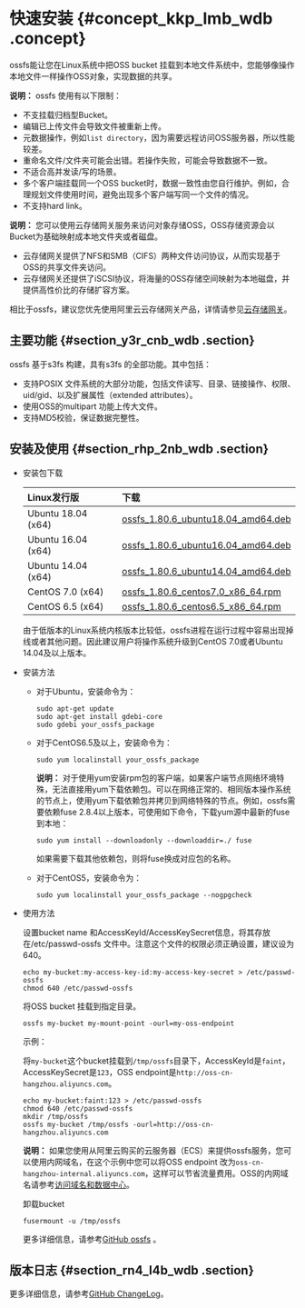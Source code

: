 # 快速安装 {#concept_kkp_lmb_wdb .concept}

ossfs能让您在Linux系统中把OSS bucket 挂载到本地文件系统中，您能够像操作本地文件一样操作OSS对象，实现数据的共享。

**说明：** ossfs 使用有以下限制：

-   不支挂载归档型Bucket。
-   编辑已上传文件会导致文件被重新上传。
-   元数据操作，例如`list directory`，因为需要远程访问OSS服务器，所以性能较差。
-   重命名文件/文件夹可能会出错。若操作失败，可能会导致数据不一致。
-   不适合高并发读/写的场景。
-   多个客户端挂载同一个OSS bucket时，数据一致性由您自行维护。例如，合理规划文件使用时间，避免出现多个客户端写同一个文件的情况。
-   不支持hard link。

**说明：** 您可以使用云存储网关服务来访问对象存储OSS，OSS存储资源会以Bucket为基础映射成本地文件夹或者磁盘。

-   云存储网关提供了NFS和SMB（CIFS）两种文件访问协议，从而实现基于OSS的共享文件夹访问。
-   云存储网关还提供了iSCSI协议，将海量的OSS存储空间映射为本地磁盘，并提供高性价比的存储扩容方案。

相比于ossfs，建议您优先使用阿里云云存储网关产品，详情请参见[云存储网关](../../../../cn.zh-CN/最佳实践/通过云存储网关使用OSS服务/应用场景.md#)。

## 主要功能 {#section_y3r_cnb_wdb .section}

ossfs 基于s3fs 构建，具有s3fs 的全部功能。其中包括：

-   支持POSIX 文件系统的大部分功能，包括文件读写、目录、链接操作、权限、uid/gid、以及扩展属性（extended attributes）。
-   使用OSS的multipart 功能上传大文件。
-   支持MD5校验，保证数据完整性。

## 安装及使用 {#section_rhp_2nb_wdb .section}

-   安装包下载

    |Linux发行版|下载|
    |:-------|:-|
    |Ubuntu 18.04 \(x64\)|[ossfs\_1.80.6\_ubuntu18.04\_amd64.deb](http://gosspublic.alicdn.com/ossfs/ossfs_1.80.6_ubuntu18.04_amd64.deb)|
    |Ubuntu 16.04 \(x64\)|[ossfs\_1.80.6\_ubuntu16.04\_amd64.deb](http://gosspublic.alicdn.com/ossfs/ossfs_1.80.6_ubuntu16.04_amd64.deb)|
    |Ubuntu 14.04 \(x64\)|[ossfs\_1.80.6\_ubuntu14.04\_amd64.deb](http://gosspublic.alicdn.com/ossfs/ossfs_1.80.6_ubuntu14.04_amd64.deb)|
    |CentOS 7.0 \(x64\)|[ossfs\_1.80.6\_centos7.0\_x86\_64.rpm](http://gosspublic.alicdn.com/ossfs/ossfs_1.80.6_centos7.0_x86_64.rpm)|
    |CentOS 6.5 \(x64\)|[ossfs\_1.80.6\_centos6.5\_x86\_64.rpm](http://gosspublic.alicdn.com/ossfs/ossfs_1.80.6_centos6.5_x86_64.rpm)|

    由于低版本的Linux系统内核版本比较低，ossfs进程在运行过程中容易出现掉线或者其他问题。因此建议用户将操作系统升级到CentOS 7.0或者Ubuntu 14.04及以上版本。

-   安装方法
    -   对于Ubuntu，安装命令为：

        ```
        sudo apt-get update
        sudo apt-get install gdebi-core
        sudo gdebi your_ossfs_package
        ```

    -   对于CentOS6.5及以上，安装命令为：

        ```
        sudo yum localinstall your_ossfs_package
        ```

        **说明：** 对于使用yum安装rpm包的客户端，如果客户端节点网络环境特殊，无法直接用yum下载依赖包。可以在网络正常的、相同版本操作系统的节点上，使用yum下载依赖包并拷贝到网络特殊的节点。例如，ossfs需要依赖fuse 2.8.4以上版本，可使用如下命令，下载yum源中最新的fuse到本地：

        ``` {#codeblock_tym_mpw_07x}
        sudo yum install --downloadonly --downloaddir=./ fuse
        ```

        如果需要下载其他依赖包，则将fuse换成对应包的名称。

    -   对于CentOS5，安装命令为：

        ```
        sudo yum localinstall your_ossfs_package --nogpgcheck
        ```

-   使用方法

    设置bucket name 和AccessKeyId/AccessKeySecret信息，将其存放在/etc/passwd-ossfs 文件中。注意这个文件的权限必须正确设置，建议设为640。

    ```
    echo my-bucket:my-access-key-id:my-access-key-secret > /etc/passwd-ossfs
    chmod 640 /etc/passwd-ossfs
    ```

    将OSS bucket 挂载到指定目录。

    ```
    ossfs my-bucket my-mount-point -ourl=my-oss-endpoint
    ```

    示例：

    将`my-bucket`这个bucket挂载到`/tmp/ossfs`目录下，AccessKeyId是`faint`，AccessKeySecret是`123`，OSS endpoint是`http://oss-cn-hangzhou.aliyuncs.com`。

    ```
    echo my-bucket:faint:123 > /etc/passwd-ossfs
    chmod 640 /etc/passwd-ossfs
    mkdir /tmp/ossfs
    ossfs my-bucket /tmp/ossfs -ourl=http://oss-cn-hangzhou.aliyuncs.com
    ```

    **说明：** 如果您使用从阿里云购买的云服务器（ECS）来提供ossfs服务，您可以使用内网域名，在这个示例中您可以将OSS endpoint 改为`oss-cn-hangzhou-internal.aliyuncs.com`，这样可以节省流量费用。OSS的内网域名请参考[访问域名和数据中心](../../../../cn.zh-CN/开发指南/访问域名（Endpoint）/访问域名和数据中心.md#)。

    卸载bucket

    ```
    fusermount -u /tmp/ossfs
    ```

    更多详细信息，请参考[GitHub ossfs](https://github.com/aliyun/ossfs#ossfs) 。


## 版本日志 {#section_rn4_l4b_wdb .section}

更多详细信息，请参考[GitHub ChangeLog](https://github.com/aliyun/ossfs/blob/master/ChangeLog)。

